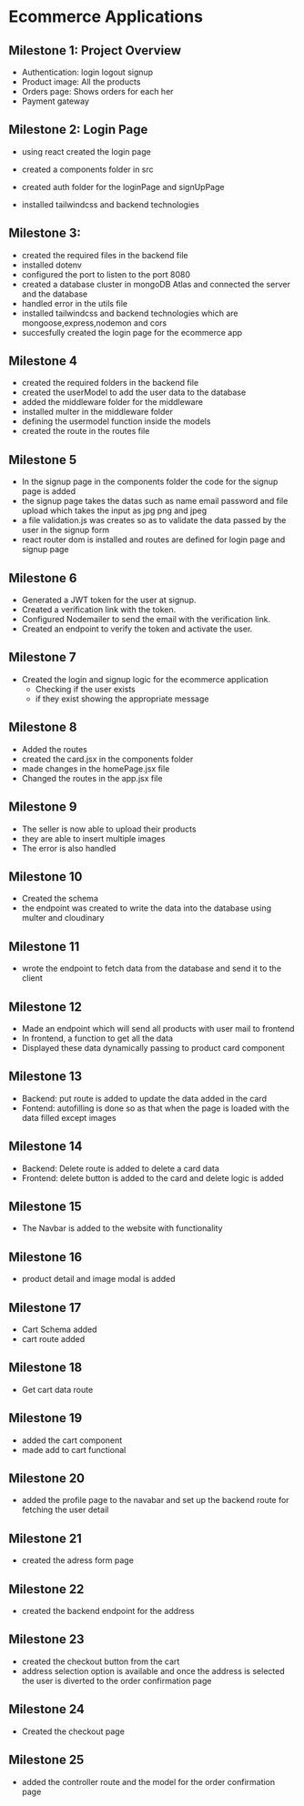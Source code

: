 # Ecommerce Applications
## Milestone 1: Project Overview
- Authentication: login logout signup
- Product image: All the products
- Orders page: Shows orders for each her
- Payment gateway
## Milestone 2: Login Page
- using react created the login page
- created a components folder in src
- created auth folder for the loginPage and signUpPage

- installed tailwindcss and backend technologies
## Milestone 3:
- created the required files in the backend file 
- installed dotenv
- configured the port to listen to the port 8080
- created a database cluster in mongoDB Atlas and connected the server and the database
- handled error in the utils file
- installed tailwindcss and backend technologies which are mongoose,express,nodemon and cors
- succesfully created the login page for the ecommerce app

## Milestone 4
- created the required folders in the backend file
- created the userModel to add the user data to the database
- added the middleware folder for the middleware
- installed multer in the middleware folder
- defining the usermodel function inside the models
- created the route in the routes file

## Milestone 5
- In the signup page in the components folder the code for the signup page is added
- the signup page takes the datas such as name email password and file upload which takes the input as jpg png and jpeg
- a file validation.js was creates so as to validate the data passed by the user in the signup form
- react router dom is installed and routes are defined for login page and signup page

## Milestone 6
- Generated a JWT token for the user at signup.
- Created a verification link with the token.
- Configured Nodemailer to send the email with the verification link.
- Created an endpoint to verify the token and activate the user.

## Milestone 7
- Created the login and signup logic for the ecommerce application
  - Checking if the user exists
  - if they exist showing the appropriate message

## Milestone 8
- Added the routes
- created the card.jsx in the components folder
- made changes in the homePage.jsx file
- Changed the routes in the app.jsx file


## Milestone 9
- The seller is now able to upload their products
- they are able to insert multiple images
- The error is also handled

## Milestone 10
- Created the schema
- the endpoint was created to write the data into the database using multer and cloudinary

## Milestone 11
- wrote the endpoint to fetch data from the database and send it to the client

## Milestone 12
- Made an endpoint which will send all products with user mail to frontend
- In frontend, a function to get all the data 
- Displayed these data dynamically passing to product card component

## Milestone 13
- Backend: put route is added to update the data added in the card
- Fontend: autofilling is done so as that when the page is loaded with the data filled except images

## Milestone 14
- Backend: Delete route is added to delete a card data
- Frontend: delete button is added to the card and delete logic is added

## Milestone 15
- The Navbar is added to the website with functionality
## Milestone 16
- product detail and image modal is added 

## Milestone 17
- Cart Schema added 
- cart route added

## Milestone 18 
- Get cart data route

## Milestone 19
- added the cart component
- made add to cart functional
## Milestone 20
- added the profile page to the navabar and set up the backend route for fetching the user detail

## Milestone 21
- created the adress form page

## Milestone 22
- created the backend endpoint for the address

## Milestone 23
- created the checkout button from the cart
- address selection option is available and once the address is selected the user is diverted to the order confirmation page

## Milestone 24
- Created the checkout page

## Milestone 25
- added the controller route and the model for the order confirmation page
